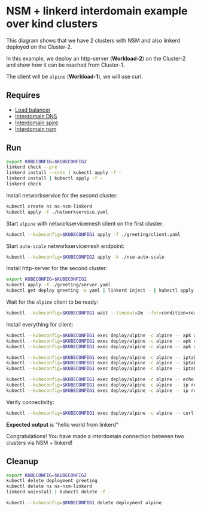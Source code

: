# NSM + linkerd interdomain example over kind clusters

This diagram shows that we have 2 clusters with NSM and also linkerd deployed on the Cluster-2.

In this example, we deploy an http-server (**Workload-2**) on the Cluster-2 and show how it can be reached from Cluster-1.

The client will be `alpine` (**Workload-1**), we will use curl.

## Requires

- [Load balancer](../loadbalancer)
- [Interdomain DNS](../dns)
- [Interdomain spire](../spire)
- [Interdomain nsm](../nsm)


## Run

```bash
export KUBECONFIG=$KUBECONFIG2
linkerd check --pre
linkerd install --crds | kubectl apply -f -
linkerd install | kubectl apply -f -
linkerd check
```

Install networkservice for the second cluster:
```bash
kubectl create ns ns-nsm-linkerd
kubectl apply -f ./networkservice.yaml
```

Start `alpine` with networkservicemesh client on the first cluster:

```bash
kubectl --kubeconfig=$KUBECONFIG1 apply -f ./greeting/client.yaml
```

Start `auto-scale` networkservicemesh endpoint:
```bash
kubectl --kubeconfig=$KUBECONFIG2 apply -k ./nse-auto-scale
```

Install http-server for the second cluster:
```bash
export KUBECONFIG=$KUBECONFIG2
kubectl apply -f ./greeting/server.yaml
kubectl get deploy greeting -o yaml | linkerd inject - | kubectl apply -f -
```


Wait for the `alpine` client to be ready:
```bash
kubectl --kubeconfig=$KUBECONFIG1 wait --timeout=2m --for=condition=ready pod -l app=alpine
```

Install everything for client:
```bash
kubectl --kubeconfig=$KUBECONFIG1 exec deploy/alpine -c alpine -- apk add curl
kubectl --kubeconfig=$KUBECONFIG1 exec deploy/alpine -c alpine -- apk add iproute2
kubectl --kubeconfig=$KUBECONFIG1 exec deploy/alpine -c alpine -- apk add iptables
```

```bash
kubectl --kubeconfig=$KUBECONFIG1 exec deploy/alpine -c alpine -- iptables -t mangle -A OUTPUT -p tcp -d 199.0.0.0/8 -j MARK --set-mark 8
kubectl --kubeconfig=$KUBECONFIG1 exec deploy/alpine -c alpine -- iptables -t nat -A OUTPUT -m mark --mark 8 -j NETMAP --to 10.0.0.0/8
kubectl --kubeconfig=$KUBECONFIG1 exec deploy/alpine -c alpine -- iptables -t nat -A POSTROUTING -m mark --mark 8 -j SNAT --to 172.16.1.3
```

```bash
kubectl --kubeconfig=$KUBECONFIG1 exec deploy/alpine -c alpine -- echo 201 nsm_table >> /etc/iproute2/rt_tables
kubectl --kubeconfig=$KUBECONFIG1 exec deploy/alpine -c alpine -- ip ru add fwmark 8 lookup nsm_table pref 3333
kubectl --kubeconfig=$KUBECONFIG1 exec deploy/alpine -c alpine -- ip ro add default via 172.16.1.3 table nsm_table
```

Verify connectivity:
```bash
kubectl --kubeconfig=$KUBECONFIG1 exec deploy/alpine -c alpine -- curl -s greeting.default:9080 | grep -o "hello world from linkerd"
```
**Expected output** is "hello world from linkerd"

Congratulations! 
You have made a interdomain connection between two clusters via NSM + linkerd!

## Cleanup

```bash
export KUBECONFIG=$KUBECONFIG2
kubectl delete deployment greeting
kubectl delete ns ns-nsm-linkerd
linkerd uninstall | kubectl delete -f -
```

```bash
kubectl --kubeconfig=$KUBECONFIG1 delete deployment alpine
```